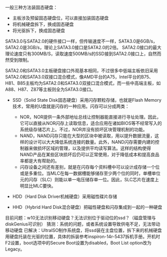 一般三种方法装固态硬盘：
- 主板涉及预留固态硬盘位，可以直接加装固态硬盘
- 将机械硬盘拆下，换成固态硬盘
- 将光驱拆下，换成固态硬盘

SATA3.0与SATA2.0的硬件接口一样，但传输速度不一样，SATA3.0是6GB/s，SATA2.0是3GB/s，理论上SATA3.0接口是SATA2.0的2倍。
SATA2.0接口的最大理论速度只有300MB/S，读取速度500MB/s的SSD接到SATA2.0接口上，自然而然受到限制。

SATA2.0和SATA3.0主板硬盘接口外观基本相同，不过很多中低端主板依旧采用SATA2.0和SATA3.0双接口混合模式，像AMD平台的A75，Intel平台的B75、H81、B85主板均为SATA2.0和SATA3.0双接口混合模式，而一些中高端主板，如A88、H87、Z87等主板则全为SATA3.0接口。

- SSD（Solid State Disk固态硬盘）采用闪存颗粒存储，也就是Flash Memory技术，常用的U盘就是闪存的一种应用。闪存可以分成两类：
    - NOR，NOR提供一条外部地址总线让控制器能直接进行寻址处理。因此，它可以直接从NOR闪存上读取信息，适合应用在诸如BIOS等不经常写入的系统级存储芯片上。不过，NOR并没有损坏区块管理机制的功能。
    - NAND，NAND闪存只能在大型的区块中被读取，用以提升数据流量，这样的设计可以大大降低系统连接的数量。此外，NAND闪存需要内建的控制器来做损坏区域的管理，以及提供平均读写算法。这样的结构使得NAND产品在某些区块损坏后仍可以正常使用，对于降低成本和提高良品率都是大有帮助的。
    - 闪存设备之间还有差别，就是在闪存每个资料槽中可以设计成存储一个位或是多重位。当MLC在每一数据槽能够储存至少两个位的同时，单槽单位元的闪存（SLC）则能以单一电压储存单一位。因此，SLC芯片在速度上明显比MLC要快。

- HDD（Hard Disk Driver机械硬盘）采用磁性碟片存储

- HHD（Hybrid Hard Disk混合硬盘）把磁性硬盘和闪存集成到一起的一种硬盘

目前问题：w10无法识别移动硬盘？无法识别位于驱动位的ssd？（磁盘管理与diskGenius可识别）
猜测：系统的问题，或者系统设置导致供电不足，无法带动移动硬盘
已解决：UltraISO制作系统盘，将ssd装在主盘位置，拆下来的机械硬盘用硬盘托装在光驱的位置，具体的拆装参考inspiron-14r-5437拆机手册。开机时F2设置，boot选项中的Secure  Boot设置为disabled，Boot List option改为Legacy。

